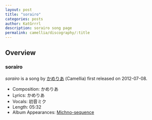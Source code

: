 ```yaml
---
layout: post
title: "sorairo"
categories: posts
author: KatGrrrl
description: sorairo song page
permalink: camellia/discography/:title
---
```


## Overview

### sorairo

*sorairo* is a song by [かめりあ](/camellia) (Camellia) first released on 2012-07-08.

* Composition: かめりあ
* Lyrics: かめりあ
* Vocals: 初音ミク
* Length: 05:32
* Album Appearances: [Michno-sequence](<{% link postsInclude/_posts/camellia/albums/Michno-sequence/2023-12-06-Michno-sequence.md %}>)
